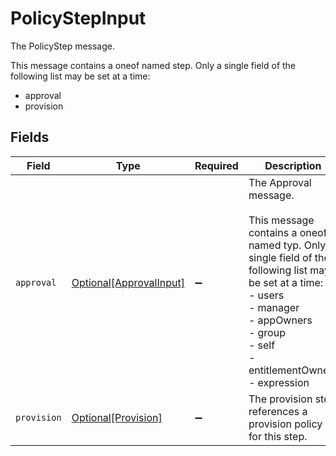# PolicyStepInput

The PolicyStep message.

This message contains a oneof named step. Only a single field of the following list may be set at a time:
  - approval
  - provision



## Fields

| Field                                                                                                                                                                                                                        | Type                                                                                                                                                                                                                         | Required                                                                                                                                                                                                                     | Description                                                                                                                                                                                                                  |
| ---------------------------------------------------------------------------------------------------------------------------------------------------------------------------------------------------------------------------- | ---------------------------------------------------------------------------------------------------------------------------------------------------------------------------------------------------------------------------- | ---------------------------------------------------------------------------------------------------------------------------------------------------------------------------------------------------------------------------- | ---------------------------------------------------------------------------------------------------------------------------------------------------------------------------------------------------------------------------- |
| `approval`                                                                                                                                                                                                                   | [Optional[ApprovalInput]](../../models/shared/approvalinput.md)                                                                                                                                                              | :heavy_minus_sign:                                                                                                                                                                                                           | The Approval message.<br/><br/>This message contains a oneof named typ. Only a single field of the following list may be set at a time:<br/>  - users<br/>  - manager<br/>  - appOwners<br/>  - group<br/>  - self<br/>  - entitlementOwners<br/>  - expression<br/> |
| `provision`                                                                                                                                                                                                                  | [Optional[Provision]](../../models/shared/provision.md)                                                                                                                                                                      | :heavy_minus_sign:                                                                                                                                                                                                           | The provision step references a provision policy for this step.                                                                                                                                                              |